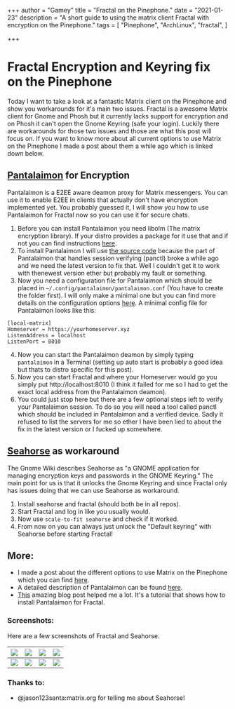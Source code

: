 +++
author = "Gamey"
title = "Fractal on the Pinephone."
date = "2021-01-23"
description = "A short guide to using the matrix client Fractal with encryption on the Pinephone."
tags = [
    "Pinephone", "ArchLinux", "fractal",
]

+++

# Fractal Encryption and Keyring fix on the Pinephone
Today I want to take a look at a fantastic Matrix client on the Pinephone and show you workarounds for it's main two issues. Fractal is a awesome Matrix client for Gnome and Phosh but it currently lacks support for encryption and on Phosh it can't open the Gnome Keyring (safe your login). Luckily there are workarounds for those two issues and those are what this post will focus on. If you want to know more about all current options to use Matrix on the Pinephone I made a post about them a while ago which is linked down below.

## [Pantalaimon](https://github.com/matrix-org/pantalaimon/) for Encryption
Pantalaimon is a E2EE aware deamon proxy for Matrix messengers. You can use it to enable E2EE in clients that actually don't have encryption implemented yet. You probably guessed it, I will show you how to use Pantalaimon for Fractal now so you can use it for secure chats.

1. Before you can install Pantalaimon you need libolm (The matrix encryption library). If your distro provides a package for it use that and if not you can find instructions [here](https://gitlab.matrix.org/matrix-org/olm/blob/master/README.md).
2. To install Pantalaimon I will use [the source code](https://github.com/matrix-org/pantalaimon) because the part of Pantalaimon that handles session verifying (panctl) broke a while ago and we need the latest version to fix that. Well I couldn't get it to work with thenewest version ether but probably my fault or something.
3. Now you need a configuration file for Pantalaimon which should be placed in ``~/.config/pantalaimon/pantalaimon.conf`` (You have to create the folder first). I will only make a minimal one but you can find more details on the configuration options [here](https://github.com/matrix-org/pantalaimon/blob/master/docs/man/pantalaimon.5.md). A minimal config file for Pantalaimon looks like this:
```
[local-matrix]
Homeserver = https://yourhomeserver.xyz
ListenAddress = localhost
ListenPort = 8010
```
4. Now you can start the Pantalaimon deamon by simply typing ``pantalaimon`` in a Terminal (setting up auto start is probably a good idea but thats to distro specific for this post).
5. Now you can start Fractal and where your Homeserver would go you simply put http://localhost:8010 (I think it failed for me so I had to get the exact local address from the Pantalaimon deamon).
6. You could just stop here but there are a few optional steps left to verify your Pantalaimon session. To do so you will need a tool called panctl which should be included in Pantalaimon and a verified device. Sadly it refused to list the servers for me so ether I have been lied to about the fix in the latest version or I fucked up somewhere.

## [Seahorse](https://wiki.gnome.org/Apps/Seahorse) as workaround
The Gnome Wiki describes Seahorse as "a GNOME application for managing encryption keys and passwords in the GNOME Keyring." The main point for us is that it unlocks the Gnome Keyring and since Fractal only has issues doing that we can use Seahorse as workaround.

1. Install seahorse and fractal (should both be in all repos).
2. Start Fractal and log in like you usually would.
3. Now use ``scale-to-fit seahorse`` and check if it worked.
4. From now on you can always just unlock the "Default keyring" with Seahorse before starting Fractal!

## More:
- I made a post about the different options to use Matrix on the Pinephone which you can find [here]().
- A detailed description of Pantalaimon can be found [here](https://github.com/matrix-org/pantalaimon/blob/master/docs/man/pantalaimon.8.md).
- [This](https://www.cogitri.dev/posts/10-pantalaimon-setup/) amazing blog post helped me a lot. It's a tutorial that shows how to install Pantalaimon for Fractal.

### Screenshots:
Here are a few screenshots of Fractal and Seahorse.

| ![](https://gateway.pinata.cloud/ipfs/QmXKD8BAG5r2CAxtSWYs37L6UwpypoL77iiZCzxFKzK7Pt/20201017_04h05m22s_grim.png) | ![](https://gateway.pinata.cloud/ipfs/QmXKD8BAG5r2CAxtSWYs37L6UwpypoL77iiZCzxFKzK7Pt/20201218_12h50m36s_grim.png) | ![](https://gateway.pinata.cloud/ipfs/QmXKD8BAG5r2CAxtSWYs37L6UwpypoL77iiZCzxFKzK7Pt/20201017_04h09m00s_grim.png) | ![](https://gateway.pinata.cloud/ipfs/QmXKD8BAG5r2CAxtSWYs37L6UwpypoL77iiZCzxFKzK7Pt/20201017_04h05m22s_grim.png) |
|-------|-------|-------|---|
| ![](https://gateway.pinata.cloud/ipfs/QmTZukJAcsvxGJKDGJdppjm6fQMcrVCasaX2Xh8vusUqLN/20210123_15h51m23s_grim.png) | ![](https://gateway.pinata.cloud/ipfs/QmTZukJAcsvxGJKDGJdppjm6fQMcrVCasaX2Xh8vusUqLN/20210123_15h51m39s_grim.png) | ![](https://gateway.pinata.cloud/ipfs/QmTZukJAcsvxGJKDGJdppjm6fQMcrVCasaX2Xh8vusUqLN/20210123_15h52m47s_grim.png) | ![](https://gateway.pinata.cloud/ipfs/QmTZukJAcsvxGJKDGJdppjm6fQMcrVCasaX2Xh8vusUqLN/20210123_15h53m15s_grim.png) |


### Thanks to:
- @jason123santa:matrix.org for telling me about Seahorse!
